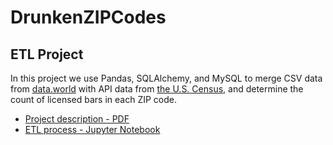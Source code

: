 # DrunkenZIPCodes
## ETL Project

In this project we use Pandas, SQLAlchemy, and MySQL to merge CSV data from [data.world](https://data.world/dcopendata/liquor-licenses) with API data from [the U.S. Census](https://github.com/CommerceDataService/census-wrapper), and determine the count of licensed bars in each ZIP code.
* [Project description - PDF](https://github.com/brickleq/DrunkenZIPCodes/blob/master/ETL%20Project%20-%20Bars%20and%20ZipCodes.pdf)
* [ETL process - Jupyter Notebook](https://github.com/brickleq/DrunkenZIPCodes/blob/master/DrunkenBars%20and%20ZipCodes%20ETL%20Project%202019.ipynb)
